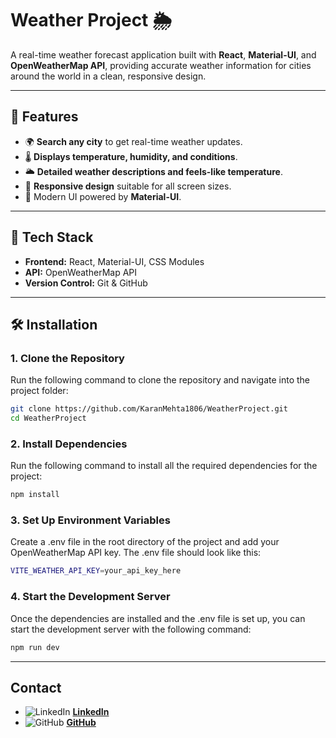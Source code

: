 # Weather Project 🌦️

A real-time weather forecast application built with **React**, **Material-UI**, and **OpenWeatherMap API**, providing accurate weather information for cities around the world in a clean, responsive design.

---

## 🌟 Features

- 🌍 **Search any city** to get real-time weather updates.
- 🌡️ **Displays temperature, humidity, and conditions**.
- 🌥️ **Detailed weather descriptions and feels-like temperature**.
- 📱 **Responsive design** suitable for all screen sizes.
- 🎨 Modern UI powered by **Material-UI**.

---

## 🚀 Tech Stack

- **Frontend:** React, Material-UI, CSS Modules
- **API:** OpenWeatherMap API
- **Version Control:** Git & GitHub

---

## 🛠️ Installation

### 1. Clone the Repository
Run the following command to clone the repository and navigate into the project folder:

```bash
git clone https://github.com/KaranMehta1806/WeatherProject.git
cd WeatherProject
```

### 2. Install Dependencies
Run the following command to install all the required dependencies for the project:

```bash
npm install
```

### 3. Set Up Environment Variables
Create a .env file in the root directory of the project and add your OpenWeatherMap API key. The .env file should look like this:

```bash
VITE_WEATHER_API_KEY=your_api_key_here
```

### 4. Start the Development Server
Once the dependencies are installed and the .env file is set up, you can start the development server with the following command:

```bash
npm run dev
```

---

## Contact
- ![LinkedIn](https://upload.wikimedia.org/wikipedia/commons/thumb/0/01/LinkedIn_Logo_2013.svg/1200px-LinkedIn_Logo_2013.svg.png) **[LinkedIn](https://www.linkedin.com/in/yourlinkedinprofile)**
- ![GitHub](https://upload.wikimedia.org/wikipedia/commons/thumb/9/91/Octicons-mark-github.svg/1200px-Octicons-mark-github.svg.png) **[GitHub](https://github.com/KaranMehta1806)**






